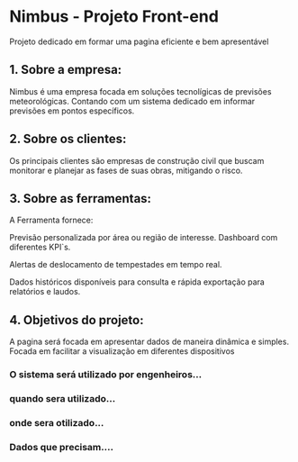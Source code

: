 # Nimbus - Projeto Front-end
Projeto dedicado em formar uma pagina eficiente e bem apresentável

## 1. Sobre a empresa:
Nimbus é uma empresa focada em soluções tecnolígicas de previsões meteorológicas.
Contando com um sistema dedicado em informar previsões em pontos específicos.

## 2. Sobre os clientes:
Os principais clientes são empresas de construção civil que buscam monitorar e planejar as fases de suas obras, mitigando o risco.

## 3. Sobre as ferramentas:
A Ferramenta fornece:

Previsão personalizada por área ou região de interesse. Dashboard com diferentes KPI`s.

Alertas de deslocamento de tempestades em tempo real.

Dados históricos disponíveis para consulta e rápida exportação para relatórios e laudos.

## 4. Objetivos do projeto:
A pagina será focada em apresentar dados de maneira dinâmica e simples. Focada em facilitar
a visualização em diferentes dispositivos 

### O sistema será utilizado por engenheiros...
### quando sera utilizado...
### onde sera otilizado...
### Dados que precisam....


